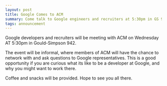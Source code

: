 ```yaml
---
layout: post
title: Google Comes to ACM
summary: Come talk to Google engineers and recruiters at 5:30pm in GS 942. Coffee and snacks provided.
tags: announcement
---
```


Google developers and recruiters will be meeting with ACM on Wednesday AT
5:30pm in Gould-Simpson 942.

The event will be informal, where members of ACM will have the chance to
network with and ask questions to Google representatives.  This is a good
opportunity if you are curious what its like to be a developer at Google, and
why you might want to work there.

Coffee and snacks will be provided.  Hope to see you all there.
